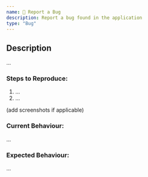 ```yaml
---
name: 🐞 Report a Bug
description: Report a bug found in the application
type: "Bug"
---
```


## Description
...

### Steps to Reproduce:
1. ...
2. ...

(add screenshots if applicable)

### Current Behaviour:
...

### Expected Behaviour:
...
